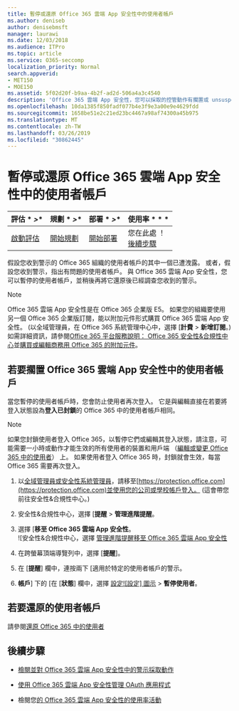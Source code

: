 ```yaml
---
title: 暫停或還原 Office 365 雲端 App 安全性中的使用者帳戶
ms.author: deniseb
author: denisebmsft
manager: laurawi
ms.date: 12/03/2018
ms.audience: ITPro
ms.topic: article
ms.service: O365-seccomp
localization_priority: Normal
search.appverid:
- MET150
- MOE150
ms.assetid: 5f02d20f-b9aa-4b2f-ad2d-506a4a3c4540
description: 'Office 365 雲端 App 安全性，您可以採取的控管動作有擱置或 unsuspend 的使用者帳戶。 '
ms.openlocfilehash: 10da1385f850fadf077b4e3f9e3a00e9e4629fdd
ms.sourcegitcommit: 1658be51e2c21ed23bc4467a98af74300a45b975
ms.translationtype: MT
ms.contentlocale: zh-TW
ms.lasthandoff: 03/26/2019
ms.locfileid: "30862445"
---
```

# <a name="suspend-or-restore-a-user-account-in-office-365-cloud-app-security"></a>暫停或還原 Office 365 雲端 App 安全性中的使用者帳戶

|評估 * *\>**|規劃 * *\>**|部署 * *\>**|使用率 * * *|
|:-----|:-----|:-----|:-----|
|[啟動評估](office-365-cas-overview.md) <br/> |[開始規劃](get-ready-for-office-365-cas.md) <br/> |[開始部署](turn-on-office-365-cas.md) <br/> |您在此處 ！  <br/> [後續步驟](#next-steps)<br/> |
   
假設您收到警示的 Office 365 組織的使用者帳戶的其中一個已遭洩露。 或者，假設您收到警示，指出有問題的使用者帳戶。 與 Office 365 雲端 App 安全性，您可以暫停的使用者帳戶，並稍後再將它還原後已經調查您收到的警示。
  
> [!NOTE]
> Office 365 雲端 App 安全性是在 Office 365 企業版 E5。 如果您的組織要使用另一個 Office 365 企業版訂閱，能以附加元件形式購買 Office 365 雲端 App 安全性。 (以全域管理員，在 Office 365 系統管理中心中，選擇 [**計費** \> **新增訂閱**。)如需詳細資訊，請參閱[Office 365 平台服務說明： Office 365 安全性&amp;合規性中心](https://technet.microsoft.com/en-us/library/dn933793.aspx)並[購買或編輯商務用 Office 365 的附加元件](https://support.office.com/article/4e7b57d6-b93b-457d-aecd-0ea58bff07a6)。 
  
## <a name="to-suspend-a-user-account-in-office-365-cloud-app-security"></a>若要擱置 Office 365 雲端 App 安全性中的使用者帳戶

當您暫停的使用者帳戶時，您會防止使用者再次登入。 它是與編輯直接在若要將登入狀態設為**登入已封鎖**的 Office 365 中的使用者帳戶相同。
  
> [!NOTE]
> 如果您封鎖使用者登入 Office 365，以暫停它們或編輯其登入狀態，請注意，可能需要一小時或動作才能生效的所有使用者的裝置和用戶端 （[編輯或變更 Office 365 中的使用者](https://support.office.com/article/42BB3F17-8F9D-4182-B434-5F1C8024E614#SingleUserPreview)） 上。 如果使用者登入 Office 365 時，封鎖就會生效，每當 Office 365 需要再次登入。 
  
1. 以[全域管理員或安全性系統管理員](permissions-in-the-security-and-compliance-center.md)，請移至[https://protection.office.com](https://protection.office.com)並使用您的公司或學校帳戶登入。 (這會帶您前往安全性&amp;合規性中心。) 
    
2. 安全性&amp;合規性中心，選擇 [**提醒** \> **管理進階提醒**。
    
3. 選擇 [**移至 Office 365 雲端 App 安全性**。<br>![安全性&amp;合規性中心，選擇 [管理進階提醒移至 Office 365 雲端 App 安全性](media/958632d4-03e3-4ade-8e22-d5509db6fca7.png)<br>
  
4. 在跨螢幕頂端導覽列中，選擇 [**提醒**]。
    
5. 在 [**提醒**] 欄中，連按兩下 [適用於特定的使用者帳戶的警示。 
    
6. **帳戶**] 下的 [在 [**狀態**] 欄中，選擇 [設定![設定] 圖示](media/e01b75cc-b28f-4b83-8f86-b1b13dc27ab2.png) \> **暫停使用者**。
    
## <a name="to-restore-a-user-account"></a>若要還原的使用者帳戶

請參閱[還原 Office 365 中的使用者](https://support.office.com/article/2c261e42-5dd1-48b0-845f-2a016d29cfc1)
  
## <a name="next-steps"></a>後續步驟

- [檢閱並對 Office 365 雲端 App 安全性中的警示採取動作](review-office-365-cas-alerts.md)
    
- [使用 Office 365 雲端 App 安全性管理 OAuth 應用程式](manage-app-permissions-in-ocas.md)
    
- 檢閱您[的 Office 365 雲端 App 安全性的使用率活動](utilization-activities-for-ocas.md)
    

